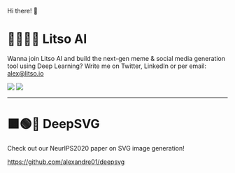 Hi there! 👋


# 🙋‍♂️🙋‍♂️ Litso AI
Wanna join Litso AI and build the next-gen meme & social media generation tool using Deep Learning? Write me on Twitter, LinkedIn or per email: alex@litso.io


[![](https://img.shields.io/badge/Twitter-1DA1F2?style=for-the-badge&logo=twitter&logoColor=white)](https://twitter.com/alxandrecarlier)
[![](https://img.shields.io/badge/LinkedIn-0077B5?style=for-the-badge&logo=linkedin&logoColor=white)](https://www.linkedin.com/in/alexandrecarlier/)

----

# 🟧🟢🔷 DeepSVG
Check out our NeurIPS2020 paper on SVG image generation!

<https://github.com/alexandre01/deepsvg>
